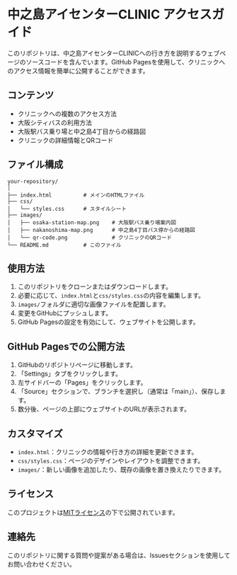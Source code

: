 # 中之島アイセンターCLINIC アクセスガイド

このリポジトリは、中之島アイセンターCLINICへの行き方を説明するウェブページのソースコードを含んでいます。GitHub Pagesを使用して、クリニックへのアクセス情報を簡単に公開することができます。

## コンテンツ

- クリニックへの複数のアクセス方法
- 大阪シティバスの利用方法
- 大阪駅バス乗り場と中之島4丁目からの経路図
- クリニックの詳細情報とQRコード

## ファイル構成

```
your-repository/
│
├── index.html          # メインのHTMLファイル
├── css/
│   └── styles.css      # スタイルシート
├── images/
│   ├── osaka-station-map.png    # 大阪駅バス乗り場案内図
│   ├── nakanoshima-map.png      # 中之島4丁目バス停からの経路図
│   └── qr-code.png              # クリニックのQRコード
└── README.md           # このファイル
```

## 使用方法

1. このリポジトリをクローンまたはダウンロードします。
2. 必要に応じて、`index.html`と`css/styles.css`の内容を編集します。
3. `images/`フォルダに適切な画像ファイルを配置します。
4. 変更をGitHubにプッシュします。
5. GitHub Pagesの設定を有効にして、ウェブサイトを公開します。

## GitHub Pagesでの公開方法

1. GitHubのリポジトリページに移動します。
2. 「Settings」タブをクリックします。
3. 左サイドバーの「Pages」をクリックします。
4. 「Source」セクションで、ブランチを選択し（通常は「main」）、保存します。
5. 数分後、ページの上部にウェブサイトのURLが表示されます。

## カスタマイズ

- `index.html`：クリニックの情報や行き方の詳細を更新できます。
- `css/styles.css`：ページのデザインやレイアウトを調整できます。
- `images/`：新しい画像を追加したり、既存の画像を置き換えたりできます。

## ライセンス

このプロジェクトは[MITライセンス](https://opensource.org/licenses/MIT)の下で公開されています。

## 連絡先

このリポジトリに関する質問や提案がある場合は、Issuesセクションを使用してお問い合わせください。